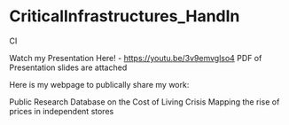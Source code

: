 # CriticalInfrastructures_HandIn

CI

Watch my Presentation Here! - https://youtu.be/3v9emvglso4
PDF of Presentation slides are attached


Here is my webpage to publically share my work:

Public Research Database on the Cost of Living Crisis
Mapping the rise of prices in independent stores
